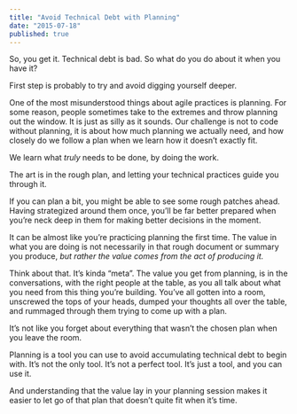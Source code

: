 ```yaml
---
title: "Avoid Technical Debt with Planning"
date: "2015-07-18"
published: true
---
```


So, you get it. Technical debt is bad. So what do you do about it when you have it?

First step is probably to try and avoid digging yourself deeper.

One of the most misunderstood things about agile practices is planning. For some reason, people sometimes take to the extremes and throw planning out the window. It is just as silly as it sounds. Our challenge is not to code without planning, it is about how much planning we actually need, and how closely do we follow a plan when we learn how it doesn’t exactly fit.

We learn what _truly_ needs to be done, by doing the work.

The art is in the rough plan, and letting your technical practices guide you through it.

If you can plan a bit, you might be able to see some rough patches ahead. Having strategized around them once, you’ll be far better prepared when you’re neck deep in them for making better decisions in the moment.

It can be almost like you’re practicing planning the first time. The value in what you are doing is not necessarily in that rough document or summary you produce, _but rather the value comes from the act of producing it._

Think about that. It’s kinda “meta”. The value you get from planning, is in the conversations, with the right people at the table, as you all talk about what you need from this thing you’re building. You’ve all gotten into a room, unscrewed the tops of your heads, dumped your thoughts all over the table, and rummaged through them trying to come up with a plan.

It’s not like you forget about everything that wasn’t the chosen plan when you leave the room.

Planning is a tool you can use to avoid accumulating technical debt to begin with. It’s not the only tool. It’s not a perfect tool. It’s just a tool, and you can use it.

And understanding that the value lay in your planning session makes it easier to let go of that plan that doesn’t quite fit when it’s time.
